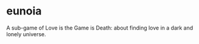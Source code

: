 # eunoia
A sub-game of Love is the Game is Death: about finding love in a dark and lonely universe.
